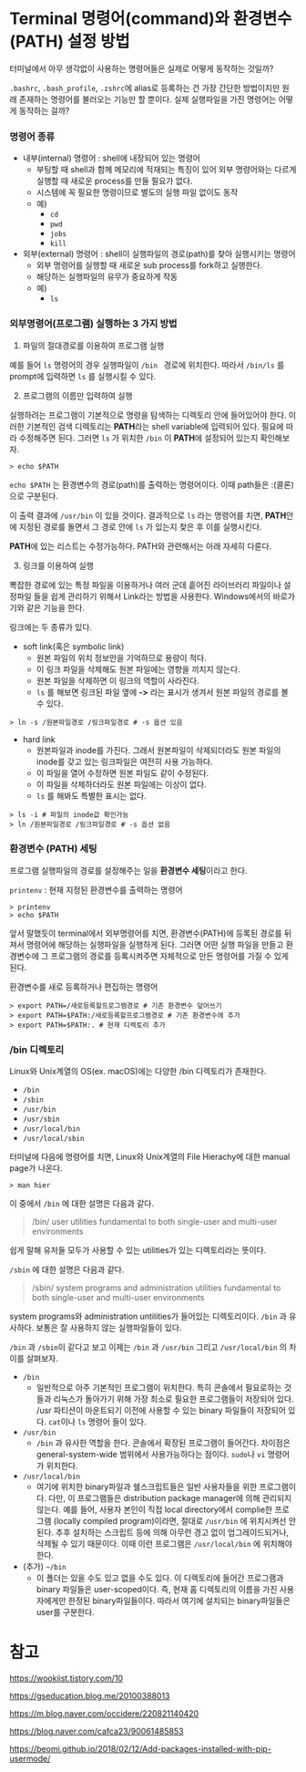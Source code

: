 # Terminal 명령어(command)와 환경변수(PATH) 설정 방법

터미널에서 아무 생각없이 사용하는 명령어들은 실제로 어떻게 동작하는 것일까?

`.bashrc`, `.bash_profile`, `.zshrc`에 alias로 등록하는 건 가장 간단한 방법이지만 원래 존재하는 명령어를 불러오는 기능만 할 뿐이다. 실제 실행파일을 가진 명령어는 어떻게 동작하는 걸까? 



### 명령어 종류

- 내부(internal) 명령어 : shell에 내장되어 있는 명령어
  - 부팅할 때 shell과 함께 메모리에 적재되는 특징이 있어 외부 명령어와는 다르게 실행할 때 새로운 process를 만들 필요가 없다.
  - 시스템에 꼭 필요한 명령이므로 별도의 실행 파일 없이도 동작
  - 예)
    - `cd`
    - `pwd`
    - `jobs`
    - `kill`
- 외부(external) 명령어 : shell이 실행파일의 경로(path)를 찾아 실행시키는 명령어
  - 외부 명령어를 실행할 때 새로운 sub process를 fork하고 실행한다.
  - 해당하는 실행파일의 유무가 중요하게 작동
  - 예)
    - `ls`

### 외부명령어(프로그램) 실행하는 3 가지 방법

1. 파일의 절대경로를 이용하여 프로그램 실행

예를 들어 `ls` 명령어의 경우 실행파일이 `/bin ` 경로에 위치한다. 따라서 `/bin/ls` 를 prompt에 입력하면 `ls` 를 실행시킬 수 있다.



2. 프로그램의 이름만 입력하여 실행

실행하려는 프로그램이 기본적으로 명령을 탐색하는 디렉토리 안에 들어있어야 한다. 이러한 기본적인 검색 디렉토리는 **PATH**라는 shell variable에 입력되어 있다. 필요에 따라 수정해주면 된다. 그러면 `ls` 가 위치한 `/bin` 이 **PATH**에 설정되어 있는지 확인해보자.

```shell
> echo $PATH
```

`echo $PATH` 는 환경변수의 경로(path)를 출력하는 명령어이다. 이때 path들은 :(콜론)으로 구분된다.

이 출력 결과에 `/usr/bin` 이 있을 것이다. 결과적으로 `ls` 라는 명령어를 치면, **PATH**안에 지정된 경로를 돌면서 그 경로 안에 `ls` 가 있는지 찾은 후 이를 실행시킨다.

**PATH**에 있는 리스트는 수정가능하다. PATH와 관련해서는 아래 자세히 다룬다.



3. 링크를 이용하여 실행

뽁잡한 경로에 있는 특정 파일을 이용하거나 여러 군데 흩어진 라이브러리 파일이나 설정파일 들을 쉽게 관리하기 위해서 Link라는 방법을 사용한다. Windows에서의 바로가기와 같은 기능을 한다.

링크에는 두 종류가 있다.

- soft link(혹은 symbolic link)
  - 원본 파일의 위치 정보만을 기억하므로 용량이 적다.
  - 이 링크 파일을 삭제해도 원본 파일에는 영향을 끼치지 않는다.
  - 원본 파일을 삭제하면 이 링크의 역할이 사라진다.
  - `ls` 를 해보면 링크된 파일 옆에 **->** 라는 표시가 생겨서 원본 파일의 경로를 볼 수 있다.

```
> ln -s /원본파일경로 /링크파일경로 # -s 옵션 있음
```



- hard link
  - 원본파일과 inode를 가진다. 그래서 원본파일이 삭제되더라도 원본 파일의 inode를 갖고 있는 링크파일은 여전히 사용 가능하다.
  - 이 파일을 열어 수정하면 원본 파일도 같이 수정된다.
  - 이 파일을 삭제하더라도 원본 파일에는 이상이 없다.
  - `ls` 를 해봐도 특별한 표시는 없다.

```
> ls -i # 파일의 inode값 확인가능
> ln /원본파일경로 /링크파일경로 # -s 옵션 없음
```





### 환경변수 (PATH) 세팅

프로그램 실행파일의 경로를 설정해주는 일을 **환경변수 세팅**이라고 한다.

`printenv` : 현재 지정된 환경변수를 출력하는 명령어

```shell
> printenv
> echo $PATH
```



앞서 말했듯이 terminal에서 외부명령어를 치면, 환경변수(PATH)에 등록된 경로를 뒤져서 명령어에 해당하는 실행파일을 실행하게 된다. 그러면 어떤 실행 파일을 만들고 환경변수에 그 프로그램의 경로를 등록시켜주면 자체적으로 만든 명령어를 가질 수 있게 된다.



환경변수를 새로 등록하거나 편집하는 명령어 

```shell
> export PATH=/새로등록할프로그램경로 # 기존 환경변수 덮어쓰기
> export PATH=$PATH:/새로등록할프로그램경로 # 기존 환경변수에 추가
> export PATH=$PATH:. # 현재 디렉토리 추가
```



### /bin 디렉토리

Linux와 Unix계열의 OS(ex. macOS)에는 다양한 /bin 디렉토리가 존재한다.

- `/bin`
- `/sbin`
- `/usr/bin`
- `/usr/sbin`
- `/usr/local/bin`
- `/usr/local/sbin`



터미널에 다음에 명령어를 치면, Linux와 Unix계열의 File Hierachy에 대한 manual page가 나온다.

```shell
> man hier
```

이 중에서 `/bin` 에 대한 설명은 다음과 같다.

> /bin/         user utilities fundamental to both single-user and multi-user environments

쉽게 말해 유저들 모두가 사용할 수 있는 utilities가 있는 디렉토리라는 뜻이다.

`/sbin` 에 대한 설명은 다음과 같다. 

> /sbin/        system programs and administration utilities fundamental to both single-user and multi-user environments

system programs와 administration untilities가 들어있는 디렉토리이다. `/bin` 과 유사하다. 보통은 잘 사용하지 않는 실행파일들이 있다.



`/bin` 과 `/sbin`이 같다고 보고 이제는 `/bin` 과 `/usr/bin` 그리고 `/usr/local/bin` 의 차이를 살펴보자.

- `/bin`
  - 일반적으로 아주 기본적인 프로그램이 위치한다. 특히 콘솔에서 필요로하는 것들과 리눅스가 돌아가기 위해 가장 최소로 필요한 프로그램들이 저장되어 있다. /usr 파티션이 마운트되기 이전에 사용할 수 있는 binary 파일들이 저장되어 있다. `cat`이나 `ls` 명령어 들이 있다.
- `/usr/bin`
  - `/bin` 과 유사한 역할을 한다. 콘솔에서 확장된 프로그램이 들어간다. 차이점은 general-system-wide 범위에서 사용가능하다는 점이다. `sudo`나 `vi` 명령어가 위치한다.
- `/usr/local/bin`
  - 여기에 위치한  binary파일과 쉘스크립트들은 일반 사용자들을 위한 프로그램이다. 다만, 이 프로그램들은 distribution package manager에 의해 관리되지 않는다. 예를 들어, 사용자 본인이 직접 local directory에서 complie한 프로그램 (locally compiled program)이라면, 절대로 `/usr/bin` 에 위치시켜선 안된다. 추후 설치하는 스크립트 등에 의해 아무런 경고 없이 업그레이드되거나, 삭제될 수 있기 때문이다. 이때 이런 프로그램은 `/usr/local/bin` 에 위치해야 한다.
- (추가) `~/bin`
  - 이 폴더는 있을 수도 있고 없을 수도 있다. 이 디렉토리에 들어간 프로그램과 binary 파일들은 user-scoped이다. 즉, 현재 홈 디렉토리의 이름을 가진 사용자에게만 한정된 binary파일들이다. 따라서 여기에 설치되는 binary파일들은 user를 구분한다. 











# 참고

https://wookiist.tistory.com/10

https://gseducation.blog.me/20100388013

https://m.blog.naver.com/occidere/220821140420

https://blog.naver.com/cafca23/90061485853

https://beomi.github.io/2018/02/12/Add-packages-installed-with-pip-usermode/